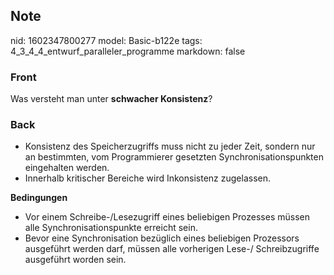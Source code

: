 ## Note
nid: 1602347800277
model: Basic-b122e
tags: 4_3_4_4_entwurf_paralleler_programme
markdown: false

### Front
Was versteht man unter <b>schwacher Konsistenz</b>?

### Back
<ul>
  <li>Konsistenz des Speicherzugriffs muss nicht zu jeder Zeit,
  sondern nur an bestimmten, vom Programmierer gesetzten
  Synchronisationspunkten eingehalten werden.
  <li>Innerhalb kritischer Bereiche wird Inkonsistenz zugelassen.
</ul>
<div>
  <strong>Bedingungen</strong>
</div>
<ul>
  <li>Vor einem Schreibe-/Lesezugriff eines beliebigen Prozesses
  müssen alle Synchronisationspunkte erreicht sein.
  <li>Bevor eine Synchronisation bezüglich eines beliebigen
  Prozessors ausgeführt werden darf, müssen alle vorherigen Lese-/
  Schreibzugriffe ausgeführt worden sein.
</ul>
